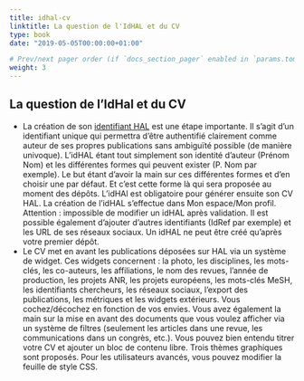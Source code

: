 ```yaml
---
title: idhal-cv
linktitle: La question de l'IdHAL et du CV
type: book
date: "2019-05-05T00:00:00+01:00"

# Prev/next pager order (if `docs_section_pager` enabled in `params.toml`)
weight: 3
---
```

## La question de l’IdHal et du CV

- La création de son [identifiant HAL](https://doc.archives-ouvertes.fr/identifiant-auteur-idhal-cv/) est une étape importante. Il s’agit d’un identifiant
    unique qui permettra d’être authentifié clairement comme auteur de ses propres
    publications sans ambiguïté possible (de manière univoque). L’idHAL étant tout
    simplement son identité d’auteur (Prénom Nom) et les différentes formes qui
    peuvent exister (P. Nom par exemple). Le but étant d’avoir la main sur ces
    différentes formes et d’en choisir une par défaut. Et c’est cette forme là qui sera
    proposée au moment des dépôts. L’idHAl est obligatoire pour générer ensuite son CV
    HAL. La création de l’idHAL s’effectue dans Mon espace/Mon profil. Attention :
    impossible de modifier un idHAL après validation. Il est possible également d’ajouter
    d’autres identifiants (IdRef par exemple) et les URL de ses réseaux sociaux. Un
    idHAL ne peut être créé qu’après votre premier dépôt.
- Le CV met en avant les publications déposées sur HAL via un système de widget. Ces
    widgets concernent : la photo, les disciplines, les mots-clés, les co-auteurs, les
    affiliations, le nom des revues, l’année de production, les projets ANR, les projets
    européens, les mots-clés MeSH, les identifiants chercheurs, les réseaux sociaux,
    l’export des publications, les métriques et les widgets extérieurs. Vous
    cochez/décochez en fonction de vos envies. Vous avez également la main sur la mise
    en avant des documents que vous voulez afficher via un système de filtres
    (seulement les articles dans une revue, les communications dans un congrès, etc.).
    Vous pouvez bien entendu titrer votre CV et ajouter un bloc de contenu libre. Trois
    thèmes graphiques sont proposés. Pour les utilisateurs avancés, vous pouvez
    modifier la feuille de style CSS.